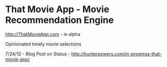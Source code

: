# That Movie App - Movie Recommendation Engine

<http://ThatMovieApp.com> - in alpha

Opinionated timely movie selections

7/24/12 - Blog Post on Status - <http://hunterpowers.com/in-progress-that-movie-app/>
